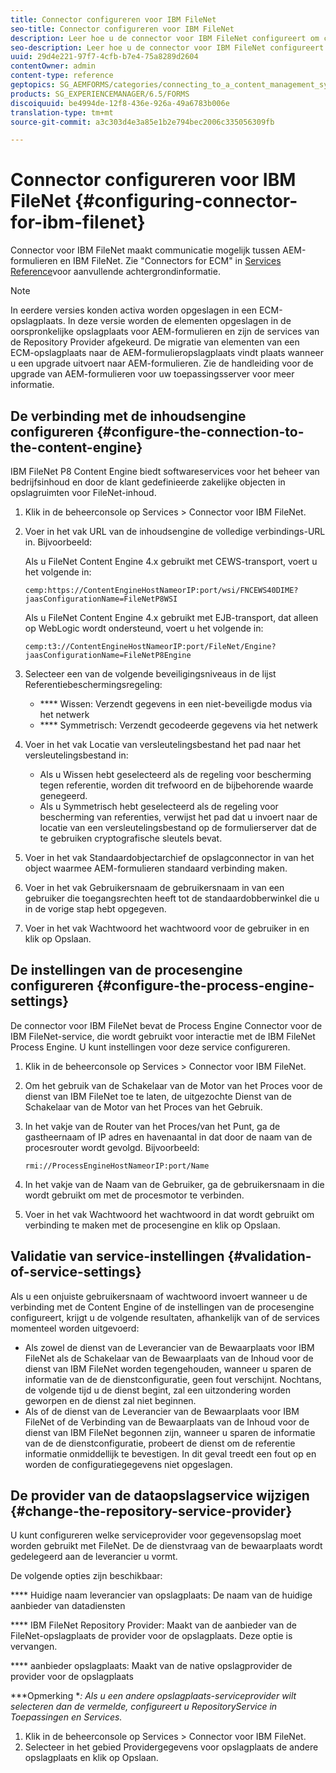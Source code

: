 ```yaml
---
title: Connector configureren voor IBM FileNet
seo-title: Connector configureren voor IBM FileNet
description: Leer hoe u de connector voor IBM FileNet configureert om communicatie tussen AEM-formulieren en IBM FileNet mogelijk te maken.
seo-description: Leer hoe u de connector voor IBM FileNet configureert om communicatie tussen AEM-formulieren en IBM FileNet mogelijk te maken.
uuid: 29d4e221-97f7-4cfb-b7e4-75a8289d2604
contentOwner: admin
content-type: reference
geptopics: SG_AEMFORMS/categories/connecting_to_a_content_management_system
products: SG_EXPERIENCEMANAGER/6.5/FORMS
discoiquuid: be4994de-12f8-436e-926a-49a6783b006e
translation-type: tm+mt
source-git-commit: a3c303d4e3a85e1b2e794bec2006c335056309fb

---
```



# Connector configureren voor IBM FileNet {#configuring-connector-for-ibm-filenet}

Connector voor IBM FileNet maakt communicatie mogelijk tussen AEM-formulieren en IBM FileNet. Zie &quot;Connectors for ECM&quot; in [Services Reference](https://www.adobe.com/go/learn_aemforms_services_63)voor aanvullende achtergrondinformatie.

>[!NOTE]
>
>In eerdere versies konden activa worden opgeslagen in een ECM-opslagplaats. In deze versie worden de elementen opgeslagen in de oorspronkelijke opslagplaats voor AEM-formulieren en zijn de services van de Repository Provider afgekeurd. De migratie van elementen van een ECM-opslagplaats naar de AEM-formulieropslagplaats vindt plaats wanneer u een upgrade uitvoert naar AEM-formulieren. Zie de handleiding voor de upgrade van AEM-formulieren voor uw toepassingsserver voor meer informatie.

## De verbinding met de inhoudsengine configureren {#configure-the-connection-to-the-content-engine}

IBM FileNet P8 Content Engine biedt softwareservices voor het beheer van bedrijfsinhoud en door de klant gedefinieerde zakelijke objecten in opslagruimten voor FileNet-inhoud.

1. Klik in de beheerconsole op Services > Connector voor IBM FileNet.
1. Voer in het vak URL van de inhoudsengine de volledige verbindings-URL in. Bijvoorbeeld:

   Als u FileNet Content Engine 4.x gebruikt met CEWS-transport, voert u het volgende in:

   `cemp:https://ContentEngineHostNameorIP:port/wsi/FNCEWS40DIME?jaasConfigurationName=FileNetP8WSI`

   Als u FileNet Content Engine 4.x gebruikt met EJB-transport, dat alleen op WebLogic wordt ondersteund, voert u het volgende in:

   `cemp:t3://ContentEngineHostNameorIP:port/FileNet/Engine?jaasConfigurationName=FileNetP8Engine`

1. Selecteer een van de volgende beveiligingsniveaus in de lijst Referentiebeschermingsregeling:

   * **** Wissen: Verzendt gegevens in een niet-beveiligde modus via het netwerk
   * **** Symmetrisch: Verzendt gecodeerde gegevens via het netwerk

1. Voer in het vak Locatie van versleutelingsbestand het pad naar het versleutelingsbestand in:

   * Als u Wissen hebt geselecteerd als de regeling voor bescherming tegen referentie, worden dit trefwoord en de bijbehorende waarde genegeerd.
   * Als u Symmetrisch hebt geselecteerd als de regeling voor bescherming van referenties, verwijst het pad dat u invoert naar de locatie van een versleutelingsbestand op de formulierserver dat de te gebruiken cryptografische sleutels bevat.

1. Voer in het vak Standaardobjectarchief de opslagconnector in van het object waarmee AEM-formulieren standaard verbinding maken.
1. Voer in het vak Gebruikersnaam de gebruikersnaam in van een gebruiker die toegangsrechten heeft tot de standaardobberwinkel die u in de vorige stap hebt opgegeven.
1. Voer in het vak Wachtwoord het wachtwoord voor de gebruiker in en klik op Opslaan.

## De instellingen van de procesengine configureren {#configure-the-process-engine-settings}

De connector voor IBM FileNet bevat de Process Engine Connector voor de IBM FileNet-service, die wordt gebruikt voor interactie met de IBM FileNet Process Engine. U kunt instellingen voor deze service configureren.

1. Klik in de beheerconsole op Services > Connector voor IBM FileNet.
1. Om het gebruik van de Schakelaar van de Motor van het Proces voor de dienst van IBM FileNet toe te laten, de uitgezochte Dienst van de Schakelaar van de Motor van het Proces van het Gebruik.
1. In het vakje van de Router van het Proces/van het Punt, ga de gastheernaam of IP adres en havenaantal in dat door de naam van de procesrouter wordt gevolgd. Bijvoorbeeld:

   `rmi://ProcessEngineHostNameorIP:port/Name`

1. In het vakje van de Naam van de Gebruiker, ga de gebruikersnaam in die wordt gebruikt om met de procesmotor te verbinden.
1. Voer in het vak Wachtwoord het wachtwoord in dat wordt gebruikt om verbinding te maken met de procesengine en klik op Opslaan.

## Validatie van service-instellingen {#validation-of-service-settings}

Als u een onjuiste gebruikersnaam of wachtwoord invoert wanneer u de verbinding met de Content Engine of de instellingen van de procesengine configureert, krijgt u de volgende resultaten, afhankelijk van of de services momenteel worden uitgevoerd:

* Als zowel de dienst van de Leverancier van de Bewaarplaats voor IBM FileNet als de Schakelaar van de Bewaarplaats van de Inhoud voor de dienst van IBM FileNet worden tegengehouden, wanneer u sparen de informatie van de de dienstconfiguratie, geen fout verschijnt. Nochtans, de volgende tijd u de dienst begint, zal een uitzondering worden geworpen en de dienst zal niet beginnen.
* Als of de dienst van de Leverancier van de Bewaarplaats voor IBM FileNet of de Verbinding van de Bewaarplaats van de Inhoud voor de dienst van IBM FileNet begonnen zijn, wanneer u sparen de informatie van de de dienstconfiguratie, probeert de dienst om de referentie informatie onmiddellijk te bevestigen. In dit geval treedt een fout op en worden de configuratiegegevens niet opgeslagen.

## De provider van de dataopslagservice wijzigen {#change-the-repository-service-provider}

U kunt configureren welke serviceprovider voor gegevensopslag moet worden gebruikt met FileNet. De de dienstvraag van de bewaarplaats wordt gedelegeerd aan de leverancier u vormt.

De volgende opties zijn beschikbaar:

**** Huidige naam leverancier van opslagplaats: De naam van de huidige aanbieder van datadiensten

**** IBM FileNet Repository Provider: Maakt van de aanbieder van de FileNet-opslagplaats de provider voor de opslagplaats. Deze optie is vervangen.

**** aanbieder opslagplaats: Maakt van de native opslagprovider de provider voor de opslagplaats

***Opmerking **: Als u een andere opslagplaats-serviceprovider wilt selecteren dan de vermelde, configureert u RepositoryService in Toepassingen en Services.<!-- Fix broken link(See Managing Services) -->*

1. Klik in de beheerconsole op Services > Connector voor IBM FileNet.
1. Selecteer in het gebied Providergegevens voor opslagplaats de andere opslagplaats en klik op Opslaan.

